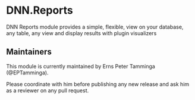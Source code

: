 # DNN.Reports
DNN Reports module provides a simple, flexible, view on your database, any table, any view and display results with plugin visualizers

## Maintainers
This module is currently maintained by Erns Peter Tamminga (@EPTamminga).

Please coordinate with him before publishing any new release and ask him as a reviewer on any pull request.